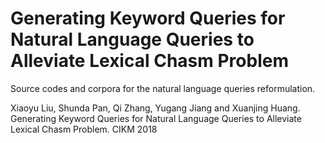 # Generating Keyword Queries for Natural Language Queries to Alleviate Lexical Chasm Problem
Source codes and corpora for the natural language queries reformulation.

Xiaoyu Liu, Shunda Pan, Qi Zhang, Yugang Jiang and Xuanjing Huang. Generating Keyword Queries for Natural Language Queries to Alleviate Lexical Chasm Problem. CIKM 2018